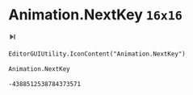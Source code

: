 # Animation.NextKey `16x16`
<img src="/img/Animation.NextKey.png" width=16 height=16>

``` CSharp
EditorGUIUtility.IconContent("Animation.NextKey")
```
```
Animation.NextKey
```
```
-4388512538784373571
```
